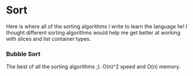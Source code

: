 # Sort
Here is where all of the sorting algorithms I write to learn the language lie!
I thought different sorting algorithms would help me get better at working with
slices and list container types.

### Bubble Sort
The best of all the sorting algorithms ;). O(n)^2 speed and O(n) memory.

